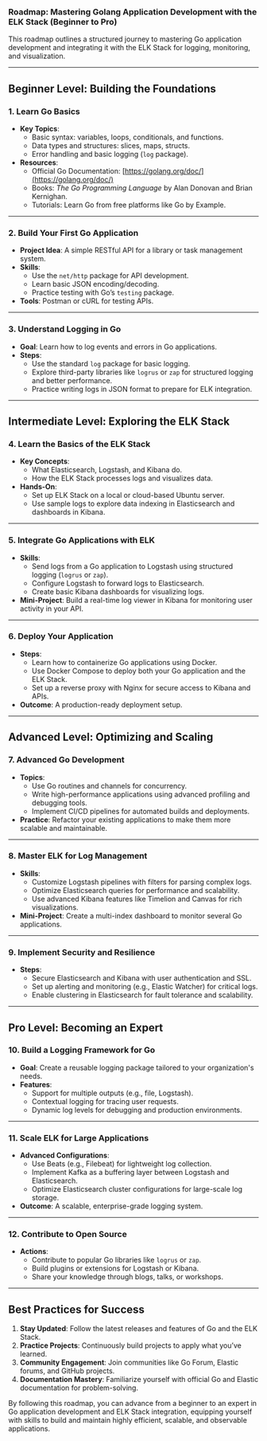 ### **Roadmap: Mastering Golang Application Development with the ELK Stack (Beginner to Pro)**

This roadmap outlines a structured journey to mastering Go application development and integrating it with the ELK Stack for logging, monitoring, and visualization.

---

## **Beginner Level: Building the Foundations**

### **1. Learn Go Basics**

- **Key Topics**:
  - Basic syntax: variables, loops, conditionals, and functions.
  - Data types and structures: slices, maps, structs.
  - Error handling and basic logging (`log` package).
- **Resources**:
  - Official Go Documentation: [https://golang.org/doc/](https://golang.org/doc/)
  - Books: _The Go Programming Language_ by Alan Donovan and Brian Kernighan.
  - Tutorials: Learn Go from free platforms like Go by Example.

---

### **2. Build Your First Go Application**

- **Project Idea**: A simple RESTful API for a library or task management system.
- **Skills**:
  - Use the `net/http` package for API development.
  - Learn basic JSON encoding/decoding.
  - Practice testing with Go’s `testing` package.
- **Tools**: Postman or cURL for testing APIs.

---

### **3. Understand Logging in Go**

- **Goal**: Learn how to log events and errors in Go applications.
- **Steps**:
  - Use the standard `log` package for basic logging.
  - Explore third-party libraries like `logrus` or `zap` for structured logging and better performance.
  - Practice writing logs in JSON format to prepare for ELK integration.

---

## **Intermediate Level: Exploring the ELK Stack**

### **4. Learn the Basics of the ELK Stack**

- **Key Concepts**:
  - What Elasticsearch, Logstash, and Kibana do.
  - How the ELK Stack processes logs and visualizes data.
- **Hands-On**:
  - Set up ELK Stack on a local or cloud-based Ubuntu server.
  - Use sample logs to explore data indexing in Elasticsearch and dashboards in Kibana.

---

### **5. Integrate Go Applications with ELK**

- **Skills**:
  - Send logs from a Go application to Logstash using structured logging (`logrus` or `zap`).
  - Configure Logstash to forward logs to Elasticsearch.
  - Create basic Kibana dashboards for visualizing logs.
- **Mini-Project**: Build a real-time log viewer in Kibana for monitoring user activity in your API.

---

### **6. Deploy Your Application**

- **Steps**:
  - Learn how to containerize Go applications using Docker.
  - Use Docker Compose to deploy both your Go application and the ELK Stack.
  - Set up a reverse proxy with Nginx for secure access to Kibana and APIs.
- **Outcome**: A production-ready deployment setup.

---

## **Advanced Level: Optimizing and Scaling**

### **7. Advanced Go Development**

- **Topics**:
  - Use Go routines and channels for concurrency.
  - Write high-performance applications using advanced profiling and debugging tools.
  - Implement CI/CD pipelines for automated builds and deployments.
- **Practice**: Refactor your existing applications to make them more scalable and maintainable.

---

### **8. Master ELK for Log Management**

- **Skills**:
  - Customize Logstash pipelines with filters for parsing complex logs.
  - Optimize Elasticsearch queries for performance and scalability.
  - Use advanced Kibana features like Timelion and Canvas for rich visualizations.
- **Mini-Project**: Create a multi-index dashboard to monitor several Go applications.

---

### **9. Implement Security and Resilience**

- **Steps**:
  - Secure Elasticsearch and Kibana with user authentication and SSL.
  - Set up alerting and monitoring (e.g., Elastic Watcher) for critical logs.
  - Enable clustering in Elasticsearch for fault tolerance and scalability.

---

## **Pro Level: Becoming an Expert**

### **10. Build a Logging Framework for Go**

- **Goal**: Create a reusable logging package tailored to your organization's needs.
- **Features**:
  - Support for multiple outputs (e.g., file, Logstash).
  - Contextual logging for tracing user requests.
  - Dynamic log levels for debugging and production environments.

---

### **11. Scale ELK for Large Applications**

- **Advanced Configurations**:
  - Use Beats (e.g., Filebeat) for lightweight log collection.
  - Implement Kafka as a buffering layer between Logstash and Elasticsearch.
  - Optimize Elasticsearch cluster configurations for large-scale log storage.
- **Outcome**: A scalable, enterprise-grade logging system.

---

### **12. Contribute to Open Source**

- **Actions**:
  - Contribute to popular Go libraries like `logrus` or `zap`.
  - Build plugins or extensions for Logstash or Kibana.
  - Share your knowledge through blogs, talks, or workshops.

---

## **Best Practices for Success**

1. **Stay Updated**: Follow the latest releases and features of Go and the ELK Stack.
2. **Practice Projects**: Continuously build projects to apply what you’ve learned.
3. **Community Engagement**: Join communities like Go Forum, Elastic forums, and GitHub projects.
4. **Documentation Mastery**: Familiarize yourself with official Go and Elastic documentation for problem-solving.

By following this roadmap, you can advance from a beginner to an expert in Go application development and ELK Stack integration, equipping yourself with skills to build and maintain highly efficient, scalable, and observable applications.
